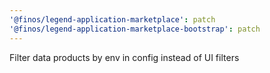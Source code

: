 ```yaml
---
'@finos/legend-application-marketplace': patch
'@finos/legend-application-marketplace-bootstrap': patch
---
```


Filter data products by env in config instead of UI filters
